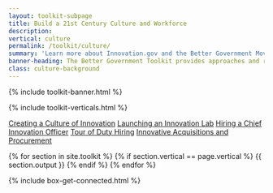```yaml
---
layout: toolkit-subpage
title: Build a 21st Century Culture and Workforce
description:
vertical: culture
permalink: /toolkit/culture/
summary: 'Learn more about Innovation.gov and the Better Government Movement'
banner-heading: The Better Government Toolkit provides approaches and resources to build a better government through innovation.
class: culture-background
---
```


{% include toolkit-banner.html %}

{% include toolkit-verticals.html %}

<div class="culture-background toolkit-button-group-small">
	<div class="usa-grid">
	<a class="usa-button" href="#innovation-culture">Creating a Culture of Innovation</a>
	<a class="usa-button" href="#innovation-lab">Launching an Innovation Lab</a>
	<a class="usa-button" href="#CINO">Hiring a Chief Innovation Officer</a>
	<a class="usa-button" href="#tour-of-duty">Tour of Duty Hiring</a>
	<a class="usa-button" href="#acquisitions">Innovative Acquisitions and Procurement</a>
	</div>
</div>

{% for section in site.toolkit %}
{% if section.vertical == page.vertical %}
{{ section.output }}
{% endif %}
{% endfor %}

{% include box-get-connected.html %}
